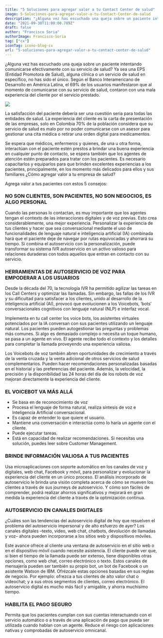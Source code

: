 ```yaml
---
title: "5 Soluciones para agregar valor a tu Contact Center de salud"
image: 5-Soluciones-para-agregar-valor-a-tu-Contact-Center-de-salud
description: "¿Alguna vez has escuchado una queja sobre un paciente intentando comunicarse efectivamente con su servicio de salud? Ya sea una EPS (Entidad Promotora de Salud), alguna clínica o un servicio de salud en específico, no has sido el único. Según el Banco Interamericano de Desarrollo en América Latina"
date: "2021-09-30T11:00:00.789Z"
draft: false
author: "Francisco Soria"
authorImage: Francisco-Soria
tag: ["cx"]
iconTag: icono-blog-cx
url: "5-soluciones-para-agregar-valor-a-tu-contact-center-de-salud"
---
```


¿Alguna vez has escuchado una queja sobre un paciente intentando comunicarse efectivamente con su servicio de salud? Ya sea una EPS (Entidad Promotora de Salud), alguna clínica o un servicio de salud en específico, no has sido el único. Según el Banco Interamericano de Desarrollo en América Latina, el 69% de los usuarios manifestaron que al momento de comunicarse con su servicio de salud, contaron con una mala experiencia del cliente por el servicio prestado.

![](/image/posts/5-Soluciones-para-agregar-valor-a-tu-Contact-Center-de-salud-1024x576.webp)

La satisfacción del paciente debería ser una cuestión seria para todas las entidades de salud. La experiencia del cliente es la carta de presentación de las empresas, solo en Colombia 70% de la población considera que su servicio de salud es malo por no poder comunicarse con un asesor para gestionar una cita médica o retirar una orden digital para medicamentos.

Se espera que médicos, enfermeros y quienes, de una u otra forma, interactúan con el paciente estén prestos a brindar una buena experiencia en cualquier punto de contacto, se espera también que los agentes de atención estén preparados para tratar con los pacientes. Es necesario capacitarlos y equiparlos para que brinden excelentes experiencias a los pacientes, principalmente, en los momento más delicados para ellos y sus familiares ¿Cómo agregar valor a tu empresa de salud?

Agrega valor a tus pacientes con estos 5 consejos:

### NO SON CLIENTES, SON PACIENTES, NO SON NEGOCIOS, ES ALGO PERSONAL
Cuando las personas lo contactan, es muy importante que los agentes tengan el contexto de las interacciones digitales y de voz previas. Esto crea considerablemente, una mejor experiencia. Personalizar la experiencia de tus clientes y hacer que sea conversacional mediante el uso de funcionalidades de lenguaje natural e inteligencia artificial (IA) combinada hará que el paciente deje de navegar por rutas equivocadas y ahorrará su tiempo. Si combina el autoservicio con la personalización, puede transformar su sistema IVR autoservicio en un activo valioso para relaciones duraderas con todos aquellos que entran en contacto con su servicio.

### HERRAMIENTAS DE AUTOSERVICIO DE VOZ PARA EMPODERAR A LOS USUARIOS
Desde la década del 70, la tecnología IVR ha permitido agilizar las tareas en los Call Centers y optimizar las llamadas. Sin embargo, las fallas de los IVR y su dificultad para satisfacer a los clientes, unido al desarrollo de la inteligencia artificial (AI), provocó que evolucionen a los Voicebots, ‘bots’ conversacionales cognitivos con lenguaje natural (NLP) e interfaz vocal.

Implementa en tu call center los voice bots, los asistentes virtuales potenciados por la IA conversan con sus pacientes utilizando un lenguaje natural. Los pacientes pueden autogestionar las preguntas y problemas más comunes. Si algo es demasiado complejo o necesita un toque humano, se pasa a un agente en vivo. El agente recibe todo el contexto y los detalles para completar la llamada proveyendo una experiencia valiosa.

Los Voicebots de voz también abren oportunidades de crecimiento a través de la venta cruzada y la venta adicional de otros servicios de salud complementarios. Pueden hacer recomendaciones personalizadas basadas en el historial y las preferencias del paciente. Además, la velocidad, la precisión y la disponibilidad las 24 horas del día de los robots de voz mejoran directamente la experiencia del cliente.

### EL VOICEBOT VA MÁS ALLÁ
- Se basa en de reconocimiento de voz
- Procesa el lenguaje de forma natural, realiza síntesis de voz e Inteligencia Artificial conversacional.
- Es capaz de entender lo que quiere el usuario.
- Mantiene una conversación e interactúa como lo haría un agente con el cliente.
- Puede ejecutar tareas.
- Está en capacidad de realizar recomendaciones.
Si necesitas una solución, puedes leer sobre Customer Management.

### BRINDE INFORMACIÓN VALIOSA A TUS PACIENTES
Usa microaplicaciones con soporte automático en los canales de voz y digitales, web chat, Facebook y móvil, para personalizar y evolucionar la experiencia del cliente en un único proceso. El análisis incorporado de autoservicio le brinda una visión completa acerca de cómo se mueven los clientes a través de sus journeys de autoservicio. Y cómo son fáciles de comprender, podrá realizar ahorros significativos y mejorará en gran medida la experiencia del cliente a través de la optimización continua.

### AUTOSERVICIO EN CANALES DIGITALES
¿Cuáles son las tendencias del autoservicio digital de hoy que resuelven el problema del autoservicio impersonal y de alto esfuerzo de ayer? Los canales digitales –texto, video, web chat, chatbots, devolución de llamadas y voz– ahora pueden incorporarse a los sitios web y dispositivos móviles.

Este avance ofrece al cliente una ventana de autoservicio en el sitio web o en el dispositivo móvil cuando necesite asistencia. El cliente puede ver que, si bien el tiempo de la llamada puede ser extenso, tiene disponibles otras opciones, como web chat, correo electrónico o texto. Estos canales de mensajería pueden ser también su propio bot, un bot de Facebook o un asistente Watson de IBM. Ofrézcale estas opciones basadas en sus reglas de negocio. Por ejemplo: ofrezca a tus clientes de alto valor chat o videochat; y a sus otros segmentos de clientes, correo electrónico. El autoservicio digital es mucho más fácil y amigable, y ahorra muchísimo tiempo.

### HABILITA EL PAGO SEGURO
Permita que los pacientes cumplan con sus cuentas interactuando con el servicio automático o a través de una aplicación de pago que pueda ser utilizada cuando hablan con un agente. Reduce el riesgo con aplicaciones nativas y comprobadas de autoservicio omnicanal.